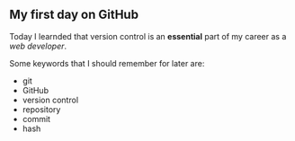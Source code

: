## My first day on GitHub

Today I learnded that version control is an **essential** part of my career as a _web developer_.

Some keywords that I should remember for later are:
- git
- GitHub
- version control
- repository
- commit
- hash
